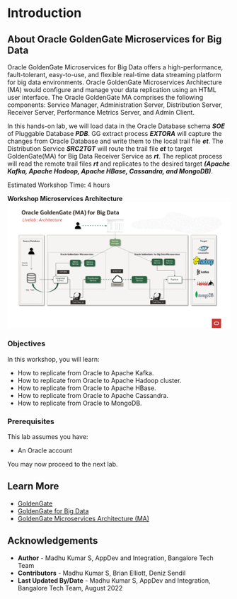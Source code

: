 # Introduction

## About Oracle GoldenGate Microservices for Big Data
Oracle GoldenGate Microservices for Big Data offers a high-performance, fault-tolerant, easy-to-use, and flexible real-time data streaming platform for big data environments. Oracle GoldenGate Microservices Architecture (MA) would configure and manage your data replication using an HTML user interface. The Oracle GoldenGate MA comprises the following components: Service Manager, Administration Server, Distribution Server, Receiver Server, Performance Metrics Server, and Admin Client.

In this hands-on lab, we will load data in the Oracle Database schema ***SOE*** of Pluggable Database ***PDB***. GG extract process ***EXTORA*** will capture the changes from Oracle Database and write them to the local trail file ***et***. The Distribution Service ***SRC2TGT*** will route the trail file  ***et*** to target GoldenGate(MA) for Big Data Receiver Service as ***rt***. The replicat process will read the remote trail files ***rt*** and replicates to the desired target ***(Apache Kafka, Apache Hadoop, Apache HBase, Cassandra, and MongoDB)***.

Estimated Workshop Time: 4 hours

**Workshop  Microservices Architecture**
    ![Architecture](./images/architecture.png " ")

### Objectives
In this workshop, you will learn:
- How to  replicate from  Oracle to Apache Kafka.
- How to  replicate from  Oracle to Apache Hadoop cluster.
- How to  replicate from  Oracle to Apache HBase.
- How to  replicate from  Oracle to Apache Cassandra.
- How to  replicate from  Oracle to MongoDB. 


### Prerequisites
This lab assumes you have:
* An Oracle account


You may now proceed to the next lab.

## Learn More

* [GoldenGate](https://www.oracle.com/middleware/data-integration/goldengate/")
* [GoldenGate for Big Data](https://www.oracle.com/middleware/data-integration/goldengate/big-data/")
* [GoldenGate Microservices Architecture (MA)](https://docs.oracle.com/en/middleware/goldengate/big-data/21.1/gadbd/getting-started-oracle-goldengate-microservices-big-data.html#GUID-248D5562-397F-4D10-9E95-CE9477012950)


## Acknowledgements
* **Author** - Madhu Kumar S, AppDev and Integration, Bangalore Tech Team
* **Contributors** - Madhu Kumar S, Brian Elliott, Deniz Sendil
* **Last Updated By/Date** - Madhu Kumar S, AppDev and Integration, Bangalore Tech Team, August 2022


